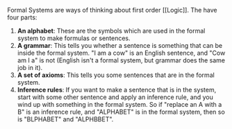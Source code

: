 Formal Systems are ways of thinking about first order [[Logic]]. The have four parts:

1. **An alphabet**: These are the symbols which are used in the formal system to make formulas or sentences.
2. **A grammar**: This tells you whether a sentence is something that can be inside the formal system. "I am a cow" is an English sentence, and "Cow am I a" is not (English isn't a formal system, but grammar does the same job in it).
3. **A set of axioms**: This tells you some sentences that are in the formal system.
4. **Inference rules**: If you want to make a sentence that is in the system, start with some other sentence and apply an inference rule, and you wind up with something in the formal system. So if "replace an A with a B" is an inference rule, and "ALPHABET" is in the formal system, then so is "BLPHABET" and "ALPHBBET".
